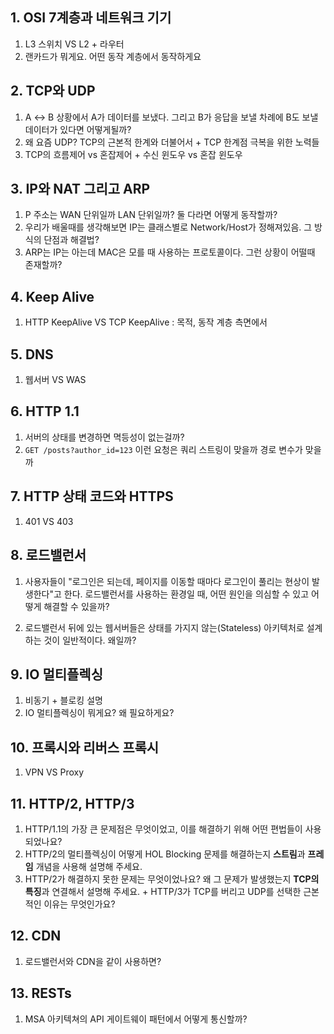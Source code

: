 ## 1. OSI 7계층과 네트워크 기기

1. L3 스위치 VS L2 + 라우터
2. 랜카드가 뭐게요. 어떤 동작 계층에서 동작하게요

## 2. TCP와 UDP

1. A ↔ B 상황에서 A가 데이터를 보냈다. 그리고 B가 응답을 보낼 차례에 B도 보낼 데이터가 있다면 어떻게될까?
2. 왜 요즘 UDP? TCP의 근본적 한계와 더불어서 + TCP 한계점 극복을 위한 노력들
3. TCP의 흐름제어 vs 혼잡제어 + 수신 윈도우 vs 혼잡 윈도우

## 3. IP와 NAT 그리고 ARP

1. P 주소는 WAN 단위일까 LAN 단위일까? 둘 다라면 어떻게 동작할까?
2. 우리가 배울때를 생각해보면 IP는 클래스별로 Network/Host가 정해져있음. 그 방식의 단점과 해결법?
3. ARP는 IP는 아는데 MAC은 모를 때 사용하는 프로토콜이다. 그런 상황이 어떨때 존재할까?

## 4. Keep Alive

1. HTTP KeepAlive VS TCP KeepAlive : 목적, 동작 계층 측면에서

## 5. DNS

1. 웹서버 VS WAS

## 6. HTTP 1.1

1. 서버의 상태를 변경하면 멱등성이 없는걸까?
2. `GET /posts?author_id=123` 이런 요청은 쿼리 스트링이 맞을까 경로 변수가 맞을까

## 7. HTTP 상태 코드와 HTTPS

1. 401 VS 403

## 8. 로드밸런서

1. 사용자들이 "로그인은 되는데, 페이지를 이동할 때마다 로그인이 풀리는 현상이 발생한다"고 한다. 로드밸런서를 사용하는 환경일 때, 어떤 원인을 의심할 수 있고 어떻게 해결할 수 있을까?

2. 로드밸런서 뒤에 있는 웹서버들은 상태를 가지지 않는(Stateless) 아키텍처로 설계하는 것이 일반적이다. 왜일까?

## 9. IO 멀티플렉싱

1. 비동기 + 블로킹 설명
2. IO 멀티플렉싱이 뭐게요? 왜 필요하게요?

## 10. 프록시와 리버스 프록시

1. VPN VS Proxy

## 11. HTTP/2, HTTP/3

1. HTTP/1.1의 가장 큰 문제점은 무엇이었고, 이를 해결하기 위해 어떤 편법들이 사용되었나요?
2. HTTP/2의 멀티플렉싱이 어떻게 HOL Blocking 문제를 해결하는지 **스트림**과 **프레임** 개념을 사용해 설명해 주세요.
3. HTTP/2가 해결하지 못한 문제는 무엇이었나요? 왜 그 문제가 발생했는지 **TCP의 특징**과 연결해서 설명해 주세요. + HTTP/3가 TCP를 버리고 UDP를 선택한 근본적인 이유는 무엇인가요?

## 12. CDN

1. 로드밸런서와 CDN을 같이 사용하면?

## 13. RESTs

1. MSA 아키텍쳐의 API 게이트웨이 패턴에서 어떻게 통신할까?
